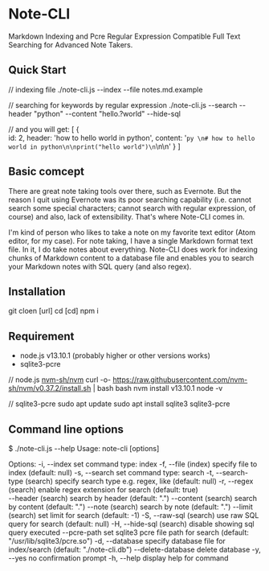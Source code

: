 
# Note-CLI

Markdown Indexing and Pcre Regular Expression Compatible Full Text Searching for Advanced Note Takers.

## Quick Start

// indexing file
./note-cli.js --index --file notes.md.example

// searching for keywords by regular expression
./note-cli.js --search --header "python" --content "hello.?world" --hide-sql

// and you will get:
[
  {       
    id: 2,
    header: 'how to hello world in python',
    content: '```py \n# how to hello world in python\n\nprint("hello world")\n```\n\n'
  }
]

## Basic comcept

There are great note taking tools over there, such as Evernote. But the reason I quit using Evernote was its poor searching capability (i.e. cannot search some special characters; cannot search with regular expression, of course) and also, lack of extensibility. That's where Note-CLI comes in.

I'm kind of person who likes to take a note on my favorite text editor (Atom editor, for my case). For note taking, I have a single Markdown format text file. In it, I do take notes about everything. Note-CLI does work for indexing chunks of Markdown content to a database file and enables you to search your Markdown notes with SQL query (and also regex).

## Installation

git cloen [url]
cd [cd]
npm i

## Requirement

- node.js v13.10.1 (probably higher or other versions works)
- sqlite3-pcre

// node.js [nvm-sh/nvm](https://github.com/nvm-sh/nvm)
curl -o- https://raw.githubusercontent.com/nvm-sh/nvm/v0.37.2/install.sh | bash
bash
nvm install v13.10.1
node -v

// sqlite3-pcre
sudo apt update
sudo apt install sqlite3 sqlite3-pcre


<!-- ## Examples -->

<!-- ./note-cli.js --search --header program.*ng --content novel --limit 3 --raw-sql "$( cat raw-sql.sql.example )" -->

## Command line options

$ ./note-cli.js --help
Usage: note-cli [options]

Options:
  -i, --index               set command type: index
  -f, --file <file>         (index) specify file to index (default: null)
  -s, --search              set command type: search
  -t, --search-type <type>  (search) specify search type e.g. regex, like (default: null)
  -r, --regex               (search) enable regex extension for search (default: true)   
  --header <keyword>        (search) search by header (default: ".")
  --content <keyword>       (search) search by content (default: ".")
  --note <keyword>          (search) search by note (default: ".")
  --limit <number>          (search) set limit for search (default: -1)
  -S, --raw-sql <sql>       (search) use raw SQL query for search (default: null)
  -H, --hide-sql            (search) disable showing sql query executed
  --pcre-path <file>        set sqlite3 pcre file path for search (default: "/usr/lib/sqlite3/pcre.so")
  -d, --database <file>     specify database file for index/search (default: "./note-cli.db")
  --delete-database         delete database
  -y, --yes                 no confirmation prompt
  -h, --help                display help for command
